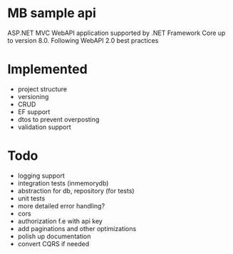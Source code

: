 # MB sample api
ASP.NET MVC WebAPI application supported by .NET Framework Core up to version
8.0. 
Following WebAPI 2.0 best practices

# Implemented



* project structure
* versioning
* CRUD
* EF support
* dtos to prevent overposting
* validation support


# Todo



* logging support
* integration tests (inmemorydb)
* abstraction for db, repository (for tests)
* unit tests
* more detailed error handling?
* cors
* authorization f.e with api key
* add paginations and other optimizations
* polish up documentation
* convert CQRS if needed
